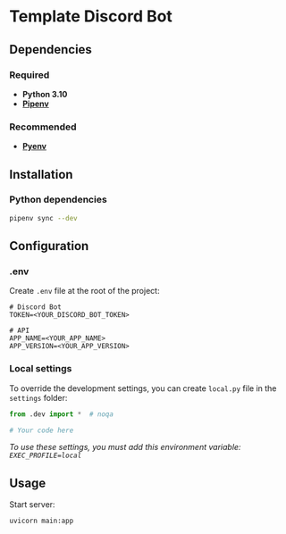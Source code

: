 # Template Discord Bot

## Dependencies

### Required

* **Python 3.10**
* [**Pipenv**](https://github.com/pypa/pipenv)

### Recommended

* [**Pyenv**](https://github.com/pyenv/pyenv)

## Installation

### Python dependencies

```bash
pipenv sync --dev
```

## Configuration

### .env

Create `.env` file at the root of the project:

```dotenv
# Discord Bot
TOKEN=<YOUR_DISCORD_BOT_TOKEN>

# API
APP_NAME=<YOUR_APP_NAME>
APP_VERSION=<YOUR_APP_VERSION>
```

### Local settings

To override the development settings, you can create `local.py` file in the `settings` folder:

```python
from .dev import *  # noqa

# Your code here
```

*To use these settings, you must add this environment variable: `EXEC_PROFILE=local`*

## Usage

Start server:

```bash
uvicorn main:app
```
